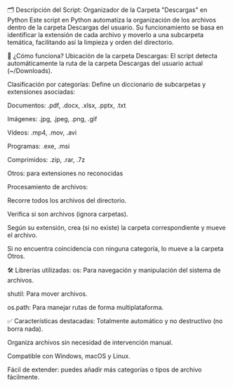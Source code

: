 🗂️ Descripción del Script: Organizador de la Carpeta "Descargas" en Python
Este script en Python automatiza la organización de los archivos dentro de la carpeta Descargas del usuario. Su funcionamiento se basa en identificar la extensión de cada archivo y moverlo a una subcarpeta temática, facilitando así la limpieza y orden del directorio.

🧠 ¿Cómo funciona?
Ubicación de la carpeta Descargas:
El script detecta automáticamente la ruta de la carpeta Descargas del usuario actual (~/Downloads).

Clasificación por categorías:
Define un diccionario de subcarpetas y extensiones asociadas:

Documentos: .pdf, .docx, .xlsx, .pptx, .txt

Imágenes: .jpg, .jpeg, .png, .gif

Vídeos: .mp4, .mov, .avi

Programas: .exe, .msi

Comprimidos: .zip, .rar, .7z

Otros: para extensiones no reconocidas

Procesamiento de archivos:

Recorre todos los archivos del directorio.

Verifica si son archivos (ignora carpetas).

Según su extensión, crea (si no existe) la carpeta correspondiente y mueve el archivo.

Si no encuentra coincidencia con ninguna categoría, lo mueve a la carpeta Otros.

🛠️ Librerías utilizadas:
os: Para navegación y manipulación del sistema de archivos.

shutil: Para mover archivos.

os.path: Para manejar rutas de forma multiplataforma.

✅ Características destacadas:
Totalmente automático y no destructivo (no borra nada).

Organiza archivos sin necesidad de intervención manual.

Compatible con Windows, macOS y Linux.

Fácil de extender: puedes añadir más categorías o tipos de archivo fácilmente.
